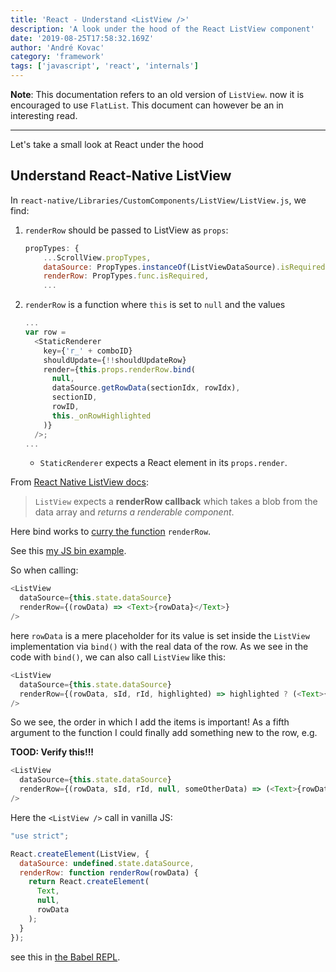 ```yaml
---
title: 'React - Understand <ListView />'
description: 'A look under the hood of the React ListView component'
date: '2019-08-25T17:58:32.169Z'
author: 'André Kovac'
category: 'framework'
tags: ['javascript', 'react', 'internals']
---
```


**Note**: This documentation refers to an old version of `ListView`. now it is encouraged to use `FlatList`. This document can however be an in interesting read.

---

Let's take a small look at React under the hood

## Understand React-Native ListView

In `react-native/Libraries/CustomComponents/ListView/ListView.js`, we find:

1. `renderRow` should be passed to ListView as `props`:

	```js
	propTypes: {
	    ...ScrollView.propTypes,
	    dataSource: PropTypes.instanceOf(ListViewDataSource).isRequired,
	    renderRow: PropTypes.func.isRequired,
	    ...
	```

2. `renderRow` is a function where `this` is set to `null` and the values


	```js
	...
	var row =
	  <StaticRenderer
	    key={'r_' + comboID}
	    shouldUpdate={!!shouldUpdateRow}
	    render={this.props.renderRow.bind(
	      null,
	      dataSource.getRowData(sectionIdx, rowIdx),
	      sectionID,
	      rowID,
	      this._onRowHighlighted
	    )}
	  />;
	...
	```

	* `StaticRenderer` expects a React element in its `props.render`.

From [React Native ListView docs](https://facebook.github.io/react-native/docs/listview.html):
> `ListView` expects a **renderRow callback** which takes a blob from the data array and *returns a renderable component*.

Here bind works to [curry the function](http://javascriptissexy.com/javascript-apply-call-and-bind-methods-are-essential-for-javascript-professionals#JavaScript8217s_Bind_Allows_Us_to_Curry_a_Function) `renderRow`.

See this [my JS bin example](http://jsbin.com/tufoso/edit?js,console).

So when calling:


```js
<ListView
  dataSource={this.state.dataSource}
  renderRow={(rowData) => <Text>{rowData}</Text>}
/>
```

here `rowData` is a mere placeholder for its value is set inside the `ListView` implementation via `bind()` with the real data of the row. As we see in the code with `bind()`, we can also call `ListView` like this:

```js
<ListView
  dataSource={this.state.dataSource}
  renderRow={(rowData, sId, rId, highlighted) => highlighted ? (<Text>{rowData} number {rId} in {sId}</Text>) : <Text>Not highlighted</Text>}
/>
```

So we see, the order in which I add the items is important!
As a fifth argument to the function I could finally add something new to the row, e.g.

**TOOD: Verify this!!!**

```js
<ListView
  dataSource={this.state.dataSource}
  renderRow={(rowData, sId, rId, null, someOtherData) => (<Text>{rowData} number {rId} in {sId}, {someOtherData.text}</Text>)}
/>
```

Here the `<ListView />` call in vanilla JS:

```js
"use strict";

React.createElement(ListView, {
  dataSource: undefined.state.dataSource,
  renderRow: function renderRow(rowData) {
    return React.createElement(
      Text,
      null,
      rowData
    );
  }
});
```

see this in [the Babel REPL](https://babeljs.io/repl/#?babili=false&evaluate=true&lineWrap=false&presets=es2015%2Creact%2Cstage-2&code=%3CListView%0A%20%20dataSource%3D%7Bthis.state.dataSource%7D%0A%20%20renderRow%3D%7B(rowData)%20%3D%3E%20%3CText%3E%7BrowData%7D%3C%2FText%3E%7D%0A%2F%3E).
